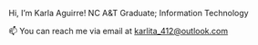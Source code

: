  Hi, I’m Karla Aguirre!
NC A&T Graduate; Information Technology

📫 You can reach me via email at karlita_412@outlook.com

<!---
kdaguirre/kdaguirre is a ✨ special ✨ repository because its `README.md` (this file) appears on your GitHub profile.
You can click the Preview link to take a look at your changes.
--->
